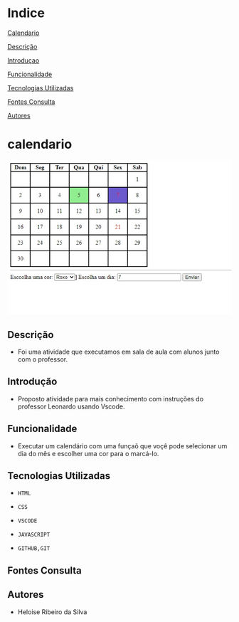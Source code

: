 
# Indice
[Calendario](#calendario)

[Descrição](#descrição)  

[Introduçao](#introduçao)  

[Funcionalidade](#funcionalidade)  

[Tecnologias Utilizadas](#tecnologias-utilizadas)  

[Fontes Consulta](#fontes-consulta)  

[Autores](#autores)  

  # calendario
 ![Capa do Projeto](capa_png.jpeg)

## Descrição
* Foi uma atividade que executamos em sala de aula com alunos junto com o professor.

## Introdução
* Proposto atividade para mais conhecimento com instruções do professor Leonardo usando Vscode.

## Funcionalidade
* Executar um calendário com uma funçaõ que voçê pode selecionar um dia do mês e escolher uma cor para o marcá-lo.

## Tecnologias Utilizadas
* ``HTML``

* ``CSS``

* ``VSCODE``

* ``JAVASCRIPT``

* ``GITHUB,GIT``

## Fontes Consulta

## Autores
* Heloise Ribeiro da Silva